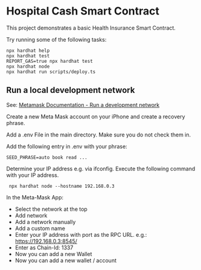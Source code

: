 # Hospital Cash Smart Contract

This project demonstrates a basic Health Insurance Smart Contract.

Try running some of the following tasks:

```shell
npx hardhat help
npx hardhat test
REPORT_GAS=true npx hardhat test
npx hardhat node
npx hardhat run scripts/deploy.ts
```

## Run a local development network
See: [Metamask Documentation - Run a development network](https://docs.metamask.io/wallet/how-to/get-started-building/run-devnet/)

Create a new Meta Mask account on your iPhone and create a recovery phrase.

Add a .env File in the main directory. Make sure you do not check them in.

Add the following entry in .env with your phrase:
```
SEED_PHRASE=auto book read ...
```

Determine your IP address e.g. via ifconfig. 
Execute the following command with your IP address.
```
 npx hardhat node --hostname 192.168.0.3
 ```

In the Meta-Mask App:
- Select the network at the top 
- Add network
- Add a network manually
- Add a custom name
- Enter your IP address with port as the RPC URL. e.g.: https://192.168.0.3:8545/
- Enter as Chain-Id: 1337
- Now you can add a new Wallet 
- Now you can add a new wallet / account